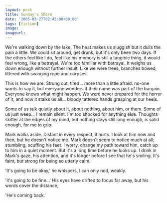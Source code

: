 ```yaml
---
layout: post
title: Sunday's Shore
date: '2005-03-27T02:45:00+00:00'
tags: [fiction]
image:
imageurl:
---
```



We're walking down by the lake. The heat makes us sluggish but it dulls the pain a little. We could sit around, get drunk, but it's only been two days. If the others feel like I do, feel like his memory is still a tangible thing, it would feel wrong, like a betrayal. We're too familiar with betrayal. It weighs us down enough without further insult. Like we were trees, branches bowed, littered with swinging rope and corpses.
<!--more-->
This is how we are. Strung out, tired... more than a little afraid. no-one wants to say it, but everyone wonders if their name was part of the bargain. Everyone knows what might happen. We were never prepared for the horror of it, and now it stalks us all... bloody tattered hands grasping at our heels.

Some of us talk quietly about it, about nothing, about him, or them. Some of us just weep... I remain silent. I'm too shocked for anything else. Thoughts skitter at the edges of my mind, but nothing stays still long enough, is solid enough, for me to grip.

Mark walks aside. Distant in every respect, it hurts. I look at him now and then, but he doesn't notice me. Mark doesn't seem to notice much at all; stumbling, scuffing his feet. I worry, change my path toward him, catch up to him in a quiet moment. But it's a long time before he looks up. I drink in Mark's gaze, his attention, and it's longer before I see that he's smiling. It's faint, but strong for being so utterly calm.

'It's going to be okay,' he whispers, I can only nod, weakly.

'it's going to be fine...' His eyes have drifted to focus far away, but his words cover the distance,

'He's coming back.'
